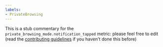 ```yaml
---
labels:
- PrivateBrowsing
---
```

This is a stub commentary for the `private_browsing_mode.notification_tapped` metric: please feel free to edit (read the
[contributing guidelines](https://github.com/mozilla/glean-annotations/blob/main/CONTRIBUTING.md)
if you haven't done this before)
